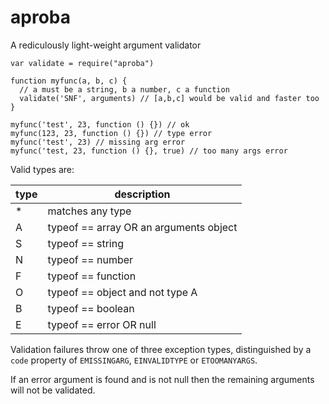 aproba
======

A rediculously light-weight argument validator

```
var validate = require("aproba")

function myfunc(a, b, c) {
  // a must be a string, b a number, c a function
  validate('SNF', arguments) // [a,b,c] would be valid and faster too
}

myfunc('test', 23, function () {}) // ok
myfunc(123, 23, function () {}) // type error
myfunc('test', 23) // missing arg error
myfunc('test, 23, function () {}, true) // too many args error

```

Valid types are:

type | description
---- | -----------
*    | matches any type
A    | typeof == array OR an arguments object
S    | typeof == string
N    | typeof == number
F    | typeof == function
O    | typeof == object and not type A
B    | typeof == boolean
E    | typeof == error OR null

Validation failures throw one of three exception types, distinguished by a
`code` property of `EMISSINGARG`, `EINVALIDTYPE` or `ETOOMANYARGS`.

If an error argument is found and is not null then the remaining arguments will not be validated.
